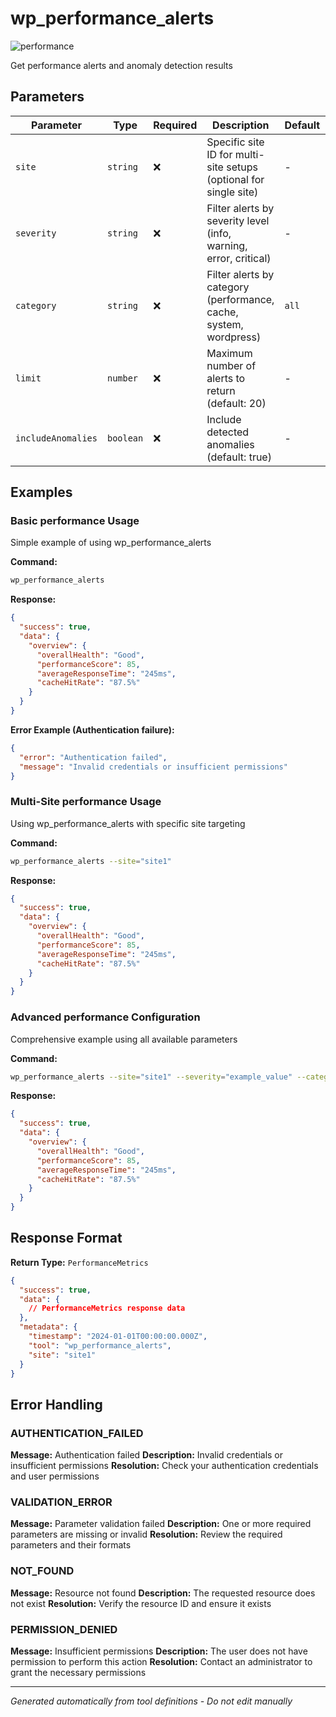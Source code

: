 # wp_performance_alerts

![performance](https://img.shields.io/badge/category-performance-brightgreen)

Get performance alerts and anomaly detection results

## Parameters

| Parameter          | Type      | Required | Description                                                       | Default | Examples              |
| ------------------ | --------- | -------- | ----------------------------------------------------------------- | ------- | --------------------- |
| `site`             | `string`  | ❌       | Specific site ID for multi-site setups (optional for single site) | -       | `site1`, `production` |
| `severity`         | `string`  | ❌       | Filter alerts by severity level (info, warning, error, critical)  | -       | `example`             |
| `category`         | `string`  | ❌       | Filter alerts by category (performance, cache, system, wordpress) | `all`   | `example`             |
| `limit`            | `number`  | ❌       | Maximum number of alerts to return (default: 20)                  | -       | `10`, `20`            |
| `includeAnomalies` | `boolean` | ❌       | Include detected anomalies (default: true)                        | -       | `example`             |

## Examples

### Basic performance Usage

Simple example of using wp_performance_alerts

**Command:**

```bash
wp_performance_alerts
```

**Response:**

```json
{
  "success": true,
  "data": {
    "overview": {
      "overallHealth": "Good",
      "performanceScore": 85,
      "averageResponseTime": "245ms",
      "cacheHitRate": "87.5%"
    }
  }
}
```

**Error Example (Authentication failure):**

```json
{
  "error": "Authentication failed",
  "message": "Invalid credentials or insufficient permissions"
}
```

### Multi-Site performance Usage

Using wp_performance_alerts with specific site targeting

**Command:**

```bash
wp_performance_alerts --site="site1"
```

**Response:**

```json
{
  "success": true,
  "data": {
    "overview": {
      "overallHealth": "Good",
      "performanceScore": 85,
      "averageResponseTime": "245ms",
      "cacheHitRate": "87.5%"
    }
  }
}
```

### Advanced performance Configuration

Comprehensive example using all available parameters

**Command:**

```bash
wp_performance_alerts --site="site1" --severity="example_value" --category="overview" --limit="20" --includeAnomalies="example_value"
```

**Response:**

```json
{
  "success": true,
  "data": {
    "overview": {
      "overallHealth": "Good",
      "performanceScore": 85,
      "averageResponseTime": "245ms",
      "cacheHitRate": "87.5%"
    }
  }
}
```

## Response Format

**Return Type:** `PerformanceMetrics`

```json
{
  "success": true,
  "data": {
    // PerformanceMetrics response data
  },
  "metadata": {
    "timestamp": "2024-01-01T00:00:00.000Z",
    "tool": "wp_performance_alerts",
    "site": "site1"
  }
}
```

## Error Handling

### AUTHENTICATION_FAILED

**Message:** Authentication failed **Description:** Invalid credentials or insufficient permissions **Resolution:**
Check your authentication credentials and user permissions

### VALIDATION_ERROR

**Message:** Parameter validation failed **Description:** One or more required parameters are missing or invalid
**Resolution:** Review the required parameters and their formats

### NOT_FOUND

**Message:** Resource not found **Description:** The requested resource does not exist **Resolution:** Verify the
resource ID and ensure it exists

### PERMISSION_DENIED

**Message:** Insufficient permissions **Description:** The user does not have permission to perform this action
**Resolution:** Contact an administrator to grant the necessary permissions

---

_Generated automatically from tool definitions - Do not edit manually_
